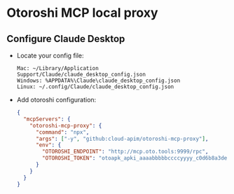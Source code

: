 # Otoroshi MCP local proxy

## Configure Claude Desktop

- Locate your config file:
  ```
  Mac: ~/Library/Application Support/Claude/claude_desktop_config.json
  Windows: %APPDATA%\Claude\claude_desktop_config.json
  Linux: ~/.config/Claude/claude_desktop_config.json
  ```
- Add otoroshi configuration:
  ```json
  {
    "mcpServers": {
      "otoroshi-mcp-proxy": {
        "command": "npx",
        "args": ["-y", "github:cloud-apim/otoroshi-mcp-proxy"],
        "env": {
          "OTOROSHI_ENDPOINT": "http://mcp.oto.tools:9999/rpc",
          "OTOROSHI_TOKEN": "otoapk_apki_aaaabbbbbccccyyyy_c0d6b8a3dec46307bf0939ea8862eb62d8"
        }
      }
    }
  }
